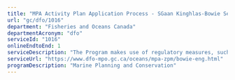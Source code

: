```yaml
---
title: "MPA Activity Plan Application Process - SGaan Kinghlas-Bowie Seamount MPA"
url: "gc/dfo/1016"
department: "Fisheries and Oceans Canada"
departmentAcronym: "dfo"
serviceId: "1016"
onlineEndtoEnd: 1
serviceDescription: "The Program makes use of regulatory measures, such as Marine Protected Areas (MPAs) Regulations in which  prohibitions and allowed activities are detailed, to conserve and sustainably manage marine ecosystems. Activity plans must be submitted to the relevant DFO Regional authority for specific activities, to ensure human activities within the MPA are compliant and consistent with the regulation and objectives of the MPA."
serviceUrl: "https://www.dfo-mpo.gc.ca/oceans/mpa-zpm/bowie-eng.html"
programDescription: "Marine Planning and Conservation"
---
```


